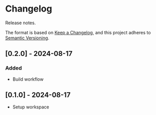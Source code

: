# Changelog

Release notes.

The format is based on [Keep a Changelog](https://keepachangelog.com/en/1.0.0/),
and this project adheres to [Semantic Versioning](https://semver.org/spec/v2.0.0.html).

## [0.2.0] - 2024-08-17

### Added

- Build workflow

## [0.1.0] - 2024-08-17

- Setup workspace
